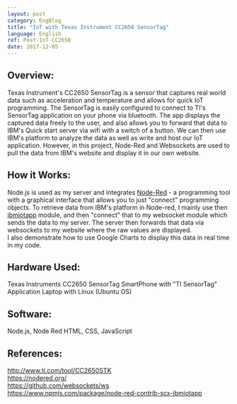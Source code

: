 ```yaml
---
layout: post
category: EngBlog
title: "IoT with Texas Instrument CC2650 SensorTag"
language: English
ref: Post-IoT-CC2650
date: 2017-12-05
---
```


## Overview:
Texas Instrument's CC2650 SensorTag is a sensor that captures real world data such as acceleration and temperature and allows for quick IoT programming.  The SensorTag is easily configured to connect to TI's SensorTag application on your phone via bluetooth.  The app displays the captured data freely to the user, and also allows you to forward that data to IBM's Quick start server via wifi with a switch of a button.  We can then use IBM's platform to analyze the data as well as write and host our IoT application.  However, in this project, Node-Red and Websockets are used to pull the data from IBM's website and display it in our own website.

## How it Works:
Node.js is used as my server and integrates <a href="https://nodered.org/">Node-Red</a> - a programming tool with a graphical interface that allows you to just "connect" programming objects.  To retrieve data from IBM's platform in Node-red, I mainly use then <a href="https://www.npmjs.com/package/node-red-contrib-scx-ibmiotapp">ibmiotapp</a> module, and then "connect" that to my websocket module which sends the data to my server. The server then forwards that data via websockets to my website where the raw values are displayed.  <br> I also demonstrate how to use Google Charts to display this data in real time in my code.

## Hardware Used:
Texas Instruments CC2650 SensorTag
SmartPhone with "TI SensorTag" Application
Laptop with Linux (Ubuntu OS)

## Software:
Node.js, Node Red
HTML, CSS, JavaScript

## References:
<a href="http://www.ti.com/tool/CC2650STK">http://www.ti.com/tool/CC2650STK</a><br>
<a href="https://nodered.org/">https://nodered.org/</a><br>
<a href="https://github.com/websockets/ws">https://github.com/websockets/ws</a><br>
<a href="https://www.npmjs.com/package/node-red-contrib-scx-ibmiotapp">https://www.npmjs.com/package/node-red-contrib-scx-ibmiotapp</a>
